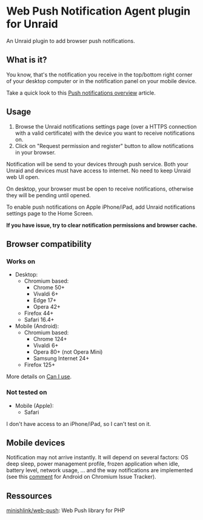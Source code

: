 # Web Push Notification Agent plugin for Unraid

An Unraid plugin to add browser push notifications.

## What is it?

You know, that's the notification you receive in the top/bottom right corner of your desktop computer or in the notification panel on your mobile device.

Take a quick look to this [Push notifications overview](https://web.dev/articles/push-notifications-overview) article.

## Usage

1. Browse the Unraid notifications settings page (over a HTTPS connection with a valid certificate) with the device you want to receive notifications on.
2. Click on "Request permission and register" button to allow notifications in your browser.

Notification will be send to your devices through push service. Both your Unraid and devices must have access to internet. No need to keep Unraid web UI open.

On desktop, your browser must be open to receive notifications, otherwise they will be pending until opened.

To enable push notifications on Apple iPhone/iPad, add Unraid notifications settings page to the Home Screen.

**If you have issue, try to clear notification permissions and browser cache.**

## Browser compatibility

### Works on

* Desktop:
  * Chromium based:
    * Chrome 50+
    * Vivaldi 6+
    * Edge 17+
    * Opera 42+
  * Firefox 44+
  * Safari 16.4+
* Mobile (Android):
  * Chromium based:
    * Chrome 124+
    * Vivaldi 6+
    * Opera 80+ (not Opera Mini)
    * Samsung Internet 24+
  * Firefox 125+

More details on [Can I use](https://caniuse.com/push-api).

### Not tested on

* Mobile (Apple):
  * Safari

I don't have access to an iPhone/iPad, so I can't test on it.

## Mobile devices

Notification may not arrive instantly. It will depend on several factors: OS deep sleep, power management profile, frozen application when idle, battery level, network usage, ... and the way notifications are implemented (see this [comment](https://issues.chromium.org/issues/41351071#comment57) for Android on Chromium Issue Tracker).

## Ressources

[minishlink/web-push](https://github.com/web-push-libs/web-push-php): Web Push library for PHP